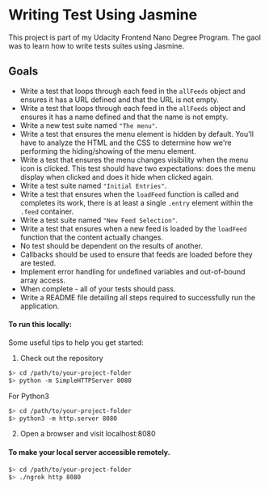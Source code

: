 # Writing Test Using Jasmine
This project is part of my Udacity Frontend Nano Degree Program. The gaol was to learn how to write tests suites using Jasmine.

## Goals
- Write a test that loops through each feed in the `allFeeds` object and ensures it has a URL defined and that the URL is not empty.
- Write a test that loops through each feed in the `allFeeds` object and ensures it has a name defined and that the name is not empty.
- Write a new test suite named `"The menu"`.
- Write a test that ensures the menu element is hidden by default. You'll have to analyze the HTML and the CSS to determine how we're performing the hiding/showing of the menu element.
- Write a test that ensures the menu changes visibility when the menu icon is clicked. This test should have two expectations: does the menu display when clicked and does it hide when clicked again.
- Write a test suite named `"Initial Entries"`.
- Write a test that ensures when the `loadFeed` function is called and completes its work, there is at least a single `.entry` element within the `.feed` container.
- Write a test suite named `"New Feed Selection"`.
- Write a test that ensures when a new feed is loaded by the `loadFeed` function that the content actually changes.
- No test should be dependent on the results of another.
- Callbacks should be used to ensure that feeds are loaded before they are tested.
- Implement error handling for undefined variables and out-of-bound array access.
- When complete - all of your tests should pass.
- Write a README file detailing all steps required to successfully run the application.


#### To run this locally:

Some useful tips to help you get started:

1. Check out the repository

  ```bash
  $> cd /path/to/your-project-folder
  $> python -m SimpleHTTPServer 8080
  ```
  For Python3

  ```bash
  $> cd /path/to/your-project-folder
  $> python3 -m http.server 8080
  ```

2. Open a browser and visit localhost:8080

#### To make your local server accessible remotely.

  ``` bash
  $> cd /path/to/your-project-folder
  $> ./ngrok http 8080
  ```
